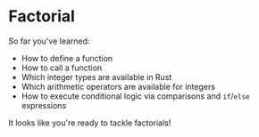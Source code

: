 # Factorial

So far you've learned:

- How to define a function
- How to call a function
- Which integer types are available in Rust
- Which arithmetic operators are available for integers
- How to execute conditional logic via comparisons and `if`/`else` expressions

It looks like you're ready to tackle factorials!
